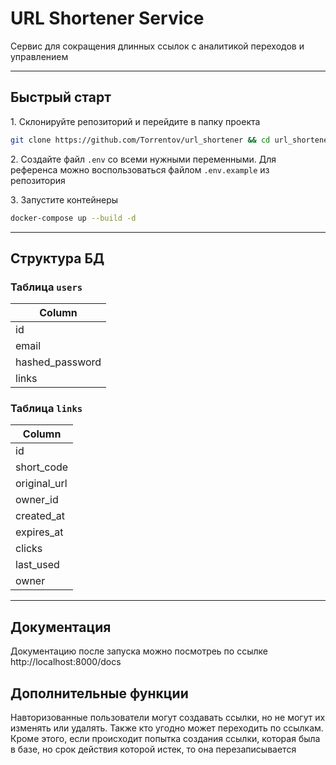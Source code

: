 # URL Shortener Service

Сервис для сокращения длинных ссылок с аналитикой переходов и управлением

---

## Быстрый старт

1️. Склонируйте репозиторий и перейдите в папку проекта  
```bash  
git clone https://github.com/Torrentov/url_shortener && cd url_shortener  
```

2️. Создайте файл `.env` со всеми нужными переменными. Для референса можно воспользоваться файлом `.env.example` из репозитория

3️. Запустите контейнеры  
```bash  
docker-compose up --build -d  
```
---

## Структура БД

### Таблица `users`
| Column           |
|------------------|
| id               |
| email            |
| hashed_password  |
| links            |

### Таблица `links`
| Column           |
|------------------|
| id               |
| short_code       |
| original_url     |
| owner_id         |
| created_at       |
| expires_at       |
| clicks           |
| last_used        |
| owner            |

---

## Документация
Документацию после запуска можно посмотреь по ссылке http://localhost:8000/docs

## Дополнительные функции
Навторизованные пользователи могут создавать ссылки, но не могут их изменять или удалять. Также кто угодно может переходить по ссылкам. Кроме этого, если происходит попытка создания ссылки, которая была в базе, но срок действия которой истек, то она перезаписывается
